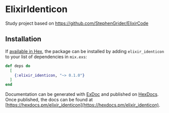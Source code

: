 # ElixirIdenticon

Study project based on https://github.com/StephenGrider/ElixirCode

## Installation

If [available in Hex](https://hex.pm/docs/publish), the package can be installed
by adding `elixir_identicon` to your list of dependencies in `mix.exs`:

```elixir
def deps do
  [
    {:elixir_identicon, "~> 0.1.0"}
  ]
end
```

Documentation can be generated with [ExDoc](https://github.com/elixir-lang/ex_doc)
and published on [HexDocs](https://hexdocs.pm). Once published, the docs can
be found at [https://hexdocs.pm/elixir_identicon](https://hexdocs.pm/elixir_identicon).

